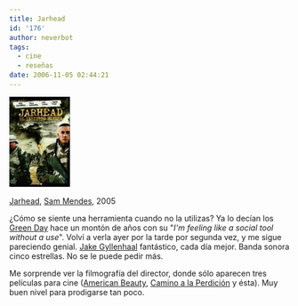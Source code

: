 ```yaml
---
title: Jarhead
id: '176'
author: neverbot
tags:
  - cine
  - reseñas
date: 2006-11-05 02:44:21
---
```


![Jarhead](./jarhead/jarhead.jpg "Jarhead")

[Jarhead](http://www.imdb.com/title/tt0418763/), [Sam Mendes](http://www.imdb.com/name/nm0005222/), 2005

¿Cómo se siente una herramienta cuando no la utilizas? Ya lo decían los [Green Day](http://www.greenday.com/) hace un montón de años con su "_I'm feeling like a social tool without a use_". Volví a verla ayer por la tarde por segunda vez, y me sigue pareciendo genial. [Jake Gyllenhaal](http://www.imdb.com/name/nm0350453/) fantástico, cada día mejor. Banda sonora cinco estrellas. No se le puede pedir más. 

Me sorprende ver la filmografía del director, donde sólo aparecen tres películas para cine ([American Beauty](http://www.imdb.com/title/tt0169547/), [Camino a la Perdición](http://www.imdb.com/title/tt0257044/) y ésta). Muy buen nivel para prodigarse tan poco.